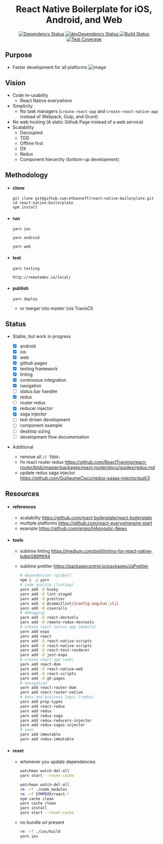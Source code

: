 <div align="center">
  <h1>React Native Boilerplate for iOS, Android, and Web</h1>
  <a href="https://david-dm.org/ethanneff/react-native-boilerplate">
    <img src="https://david-dm.org/ethanneff/react-native-boilerplate.svg" alt="Dependency Status" />
  </a>
  <a href="https://david-dm.org/ethanneff/react-native-boilerplate#info=devDependencies">
    <img src="https://david-dm.org/ethanneff/react-native-boilerplate/dev-status.svg" alt="devDependency Status" />
  </a>
  <a href="https://travis-ci.org/ethanneff/react-native-boilerplate">
    <img src="https://travis-ci.org/ethanneff/react-native-boilerplate.svg" alt="Build Status" />
  </a>
  <a href="https://coveralls.io/r/ethanneff/react-native-boilerplate">
    <img src="https://coveralls.io/repos/github/ethanneff/react-native-boilerplate/badge.svg" alt="Test Coverage" />
  </a>
</div>

## Purpose

* Faster development for all platforms ![image](https://i.imgur.com/sa5z3DR.gif)

## Vision

* Code re-usability
  * React Native everywhere
* Simplicity
  * No task managers (`create-react-app` and `create-react-native-app` instead
    of Webpack, Gulp, and Grunt)
* No web hosting (A static Github Page instead of a web service)
* Scalability
  * Decoupled
  * TDD
  * Offline first
  * DX
  * Redux
  * Component hierarchy (bottom-up development)

## Methodology

* #### clone

  ```
  git clone git@github.com:ethanneff/react-native-boilerplate.git
  cd react-native-boilerplate
  npm install
  ```

* #### run

  ```
  yarn ios
  ```

  ```
  yarn android
  ```

  ```
  yarn web
  ```

* #### test

  ```
  yarn testing
  ```

  ```
  http://remotedev.io/local/
  ```

* #### publish

  ```
  yarn deploy
  ```

  * or merger into master (via TravisCI)

## Status

* Stable, but work in progress

  * [x] android
  * [x] ios
  * [x] web
  * [x] github pages
  * [x] testing framework
  * [x] linting
  * [x] continuous integration
  * [x] navigation
  * [ ] status bar handler
  * [x] redux
  * [ ] router redux
  * [x] reducer injector
  * [x] saga injector
  * [ ] test driven development
  * [ ] component example
  * [ ] desktop sizing
  * [ ] development flow documentation

* Additional

  * remove all `// TODO:`
  * fix react router redux
    https://github.com/ReactTraining/react-router/blob/master/packages/react-router/docs/guides/redux.md
  * update redux saga injector
    https://github.com/GuillaumeCisco/redux-sagas-injector/pull/3

## Resources

* #### references

  * scalability https://github.com/react-boilerplate/react-boilerplate
  * multiple platforms https://github.com/react-everywhere/re-start
  * example https://github.com/grigio/HAgnostic-News

* #### tools

  * sublime linting
    https://medium.com/pvtl/linting-for-react-native-bdbb586ff694
  * sublime prettier https://packagecontrol.io/packages/JsPrettier

    ```sh
    # dependencies (global)
    npm i -g yarn
    # code quality (linting)
    yarn add -D husky
    yarn add -D lint-staged
    yarn add -D prettier
    yarn add -D @commitlint/{config-angular,cli}
    yarn add -D coveralls
    # debugging
    yarn add -D react-devtools
    yarn add -D remote-redux-devtools
    # create react native app (mobile)
    yarn add expo
    yarn add react
    yarn add -D react-native-scripts
    yarn add -D react-native-scripts
    yarn add -D react-test-renderer
    yarn add -D jest-expo
    # create react app (web)
    yarn add react-dom
    yarn add -D react-native-web
    yarn add -D react-scripts
    yarn add -D gh-pages
    # navigation
    yarn add react-router-dom
    yarn add react-router-native
    # data and business logic (redux)
    yarn add prop-types
    yarn add react-redux
    yarn add redux
    yarn add redux-saga
    yarn add redux-reducers-injector
    yarn add redux-sagas-injector
    # soon
    yarn add immutable
    yarn add redux-immutable
    ```

* #### reset

  * whenever you update dependencies

    ```sh
    watchman watch-del-all
    yarn start --reset-cache
    ```

    ```sh
    watchman watch-del-all
    rm -rf ./node_modules
    rm -rf $TMPDIR/react-*
    npm cache clean
    yarn cache clean
    yarn install
    yarn start --reset-cache
    ```

  * no bundle url present

    ```sh
    rm -rf ./ios/build
    yarn ios
    ```
